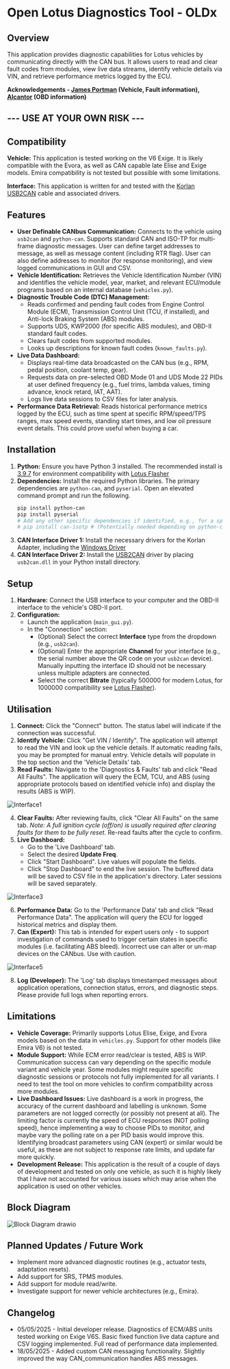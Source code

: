 
# Open Lotus Diagnostics Tool - OLDx

## Overview

This application provides diagnostic capabilities for Lotus vehicles by communicating directly with the CAN bus. It allows users to read and clear fault codes from modules, view live data streams, identify vehicle details via VIN, and retrieve performance metrics logged by the ECU.

**Acknowledgements - [James Portman](https://github.com/james-portman) (Vehicle, Fault information), [Alcantor](https://github.com/Alcantor) (OBD information)**

## --- USE AT YOUR OWN RISK ---

## Compatibility

**Vehicle:** This application is tested working on the V6 Exige. It is likely compatible with the Evora, as well as CAN capable late Elise and Exige models.
Emira compatibility is not tested but possible with some limitations.

**Interface:** This application is written for and tested with the [Korlan USB2CAN](https://www.8devices.com/products/korlan) cable and associated drivers.

## Features

* **User Definable CANbus Communication:** Connects to the vehicle using `usb2can` and `python-can`. Supports standard CAN and ISO-TP for multi-frame diagnostic messages. User can define target addresses to message, as well as message content (including RTR flag). User can also define addresses to monitor (for response monitoring), and view logged communications in GUI and CSV.
* **Vehicle Identification:** Retrieves the Vehicle Identification Number (VIN) and identifies the vehicle model, year, market, and relevant ECU/module programs based on an internal database (`vehicles.py`).
* **Diagnostic Trouble Code (DTC) Management:**
    * Reads confirmed and pending fault codes from Engine Control Module (ECM), Transmission Control Unit (TCU, if installed), and Anti-lock Braking System (ABS) modules.
    * Supports UDS, KWP2000 (for specific ABS modules), and OBD-II standard fault codes.
    * Clears fault codes from supported modules.
    * Looks up descriptions for known fault codes (`known_faults.py`).
* **Live Data Dashboard:**
    * Displays real-time data broadcasted on the CAN bus (e.g., RPM, pedal position, coolant temp, gear).
    * Requests data on pre-selected OBD Mode 01 and UDS Mode 22 PIDs at user defined frequency (e.g., fuel trims, lambda values, timing advance, knock retard, IAT, AAT).
    * Logs live data sessions to CSV files for later analysis.
* **Performance Data Retrieval:** Reads historical performance metrics logged by the ECU, such as time spent at specific RPM/speed/TPS ranges, max speed events, standing start times, and low oil pressure event details. This could prove useful when buying a car.

## Installation

1.  **Python:** Ensure you have Python 3 installed. The recommended install is [3.9.7](https://www.python.org/downloads/release/python-397/) for environment compatibility with [Lotus Flasher](https://github.com/Alcantor/LotusECU-T4e)
2.  **Dependencies:** Install the required Python libraries. The primary dependencies are `python-can`, and `pyserial`. Open an elevated command prompt and run the following.
    ```bash
    pip install python-can
    pip install pyserial
    # Add any other specific dependencies if identified, e.g., for a specific CAN interface backend
    # pip install can-isotp # (Potentially needed depending on python-can version and usage)
    ```
3.  **CAN Interface Driver 1:** Install the necessary drivers for the Korlan Adapter, including the [Windows Driver](https://drive.google.com/drive/folders/1gXWpuP20U2mhcW6IqtwhRo0PY9ZusSYv)
4. **CAN Interface Driver 2:** Install the [USB2CAN](https://drive.google.com/file/d/1_xSpR1bGE3OQN6w0EG9WmrvtgatyQa05/view) driver by placing `usb2can.dll` in your Python install directory.

## Setup

1.  **Hardware:** Connect the USB interface to your computer and the OBD-II interface to the vehicle's OBD-II port.
2.  **Configuration:**
    * Launch the application (`main_gui.py`).
    * In the "Connection" section:
        * (Optional) Select the correct **Interface** type from the dropdown (e.g., `usb2can`).
        * (Optional) Enter the appropriate **Channel** for your interface (e.g., the serial number above the QR code on your `usb2can` device). Manually inputting the interface ID should not be necessary unless multiple adapters are connected.
        * Select the correct **Bitrate** (typically 500000 for modern Lotus, for 1000000 compatibility see [Lotus Flasher](https://github.com/Alcantor/LotusECU-T4e)).

## Utilisation

1.  **Connect:** Click the "Connect" button. The status label will indicate if the connection was successful.
2.  **Identify Vehicle:** Click "Get VIN / Identify". The application will attempt to read the VIN and look up the vehicle details. If automatic reading fails, you may be prompted for manual entry. Vehicle details will populate in the top section and the 'Vehicle Details' tab.
3.  **Read Faults:** Navigate to the 'Diagnostics & Faults' tab and click "Read All Faults". The application will query the ECM, TCU, and ABS (using appropriate protocols based on identified vehicle info) and display the results (ABS is WIP).

![Interface1](https://github.com/user-attachments/assets/9ab9311b-b381-4dd2-a38d-d0e80f390616)

4.  **Clear Faults:** After reviewing faults, click "Clear All Faults" on the same tab. *Note: A full ignition cycle (off/on) is usually required after clearing faults for them to be fully reset.* Re-read faults after the cycle to confirm.
5.  **Live Dashboard:**
    * Go to the 'Live Dashboard' tab.
    * Select the desired **Update Freq**.
    * Click "Start Dashboard". Live values will populate the fields.
    * Click "Stop Dashboard" to end the live session. The buffered data will be saved to CSV file in the application's directory. Later sessions will be saved separately.

![Interface3](https://github.com/user-attachments/assets/90bf8b90-53f8-47fe-a8b9-da5e19172bf5)

6.  **Performance Data:** Go to the 'Performance Data' tab and click "Read Performance Data". The application will query the ECU for logged historical metrics and display them.
7.  **Can (Expert):** This tab is intended for expert users only - to support investigation of commands used to trigger certain states in specific modules (i.e. facilitating ABS bleed). Incorrect use can alter or un-map devices on the CANbus. Use with caution.

![Interface5](https://github.com/user-attachments/assets/90adf7f4-24cb-4405-af86-5f1fd42e0f5b)

8.  **Log (Developer):** The 'Log' tab displays timestamped messages about application operations, connection status, errors, and diagnostic steps. Please provide full logs when reporting errors.

## Limitations

* **Vehicle Coverage:** Primarily supports Lotus Elise, Exige, and Evora models based on the data in `vehicles.py`. Support for other models (like Emira V6) is not tested.
* **Module Support:** While ECM error read/clear is tested, ABS is WIP. Communication success can vary depending on the specific module variant and vehicle year. Some modules might require specific diagnostic sessions or protocols not fully implemented for all variants. I need to test the tool on more vehicles to confirm compatibility across more modules.
* **Live Dashboard Issues:** Live dashboard is a work in progress, the accuracy of the current dashboard and labelling is unknown. Some parameters are not logged correctly (or possibly not present at all). The limiting factor is currently the speed of ECU responses (NOT polling speed), hence implementing a way to choose PIDs to monitor, and maybe vary the polling rate on a per PID basis would improve this. Identifying broadcast parameters using CAN (expert) or similar would be useful, as these are not subject to response rate limits, and update far more quickly.  
* **Development Release:** This application is the result of a couple of days of development and tested on only one vehicle, as such it is highly likely that I have not accounted for various issues which may arise when the application is used on other vehicles.
 
## Block Diagram

![Block Diagram drawio](https://github.com/user-attachments/assets/ad8f123b-5537-4dd1-bd28-02d84ef331d7)


## Planned Updates / Future Work

* Implement more advanced diagnostic routines (e.g., actuator tests, adaptation resets).
* Add support for SRS, TPMS modules.
* Add support for module read/write.
* Investigate support for newer vehicle architectures (e.g., Emira).
 
## Changelog

* 05/05/2025 - Initial developer release. Diagnostics of ECM/ABS units tested working on Exige V6S. Basic fixed function live data capture and CSV logging implemented. Full read of performance data implemented.
* 18/05/2025 - Added custom CAN messaging functionality. Slightly improved the way CAN_communication handles ABS messages.  

